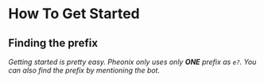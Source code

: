 # How To Get Started

<div align="left">

## Finding the prefix
*Getting started is pretty easy. Pheonix only uses only **ONE** prefix as `e?`. You can also find the prefix by mentioning the bot.*


</div>
